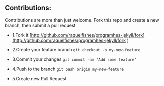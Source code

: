 ## Contributions:

Contributions are more than just welcome. Fork this repo and create a new branch, then submit a pull request

- 1.Fork it [http://github.com/raquelfishes/programhes-jekyll/fork](http://github.com/raquelfishes/programhes-jekyll/fork )

- 2.Create your feature branch
`git checkout -b my-new-feature`

- 3.Commit your changes
`git commit -am 'Add some feature'`

- 4.Push to the branch
`git push origin my-new-feature`

- 5.Create new Pull Request
